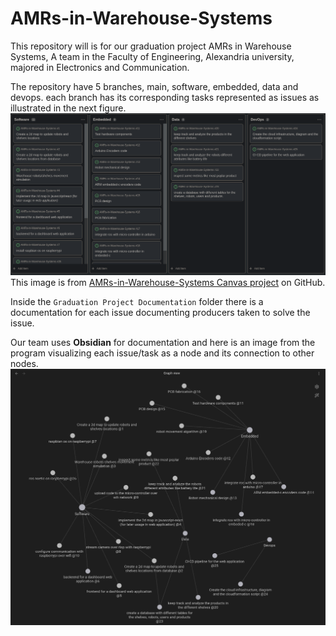 # AMRs-in-Warehouse-Systems
This repository will is for our graduation project ‫‪AMRs‬‬ ‫‪in‬‬ ‫‪Warehouse‬‬ ‫‪Systems, A team in the Faculty of Engineering, Alexandria university, majored in Electronics and Communication.

The repository have 5 branches, main, software, embedded, data and devops. each branch has its corresponding tasks represented as issues as illustrated in the next figure.
![canvas](README-images/canvas2.png)
This image is from [AMRs-in-Warehouse-Systems Canvas project](https://github.com/users/eslamdyab21/projects/2/views/1) on GitHub.

Inside the `Graduation Project Documentation` folder there is a documentation for each issue documenting producers taken to solve the issue. 

Our team uses **Obsidian** for documentation and here is an image from the program visualizing each issue/task as a node and its connection to other nodes.
![obsidian-nodes](README-images/obsidian-nodes.png)